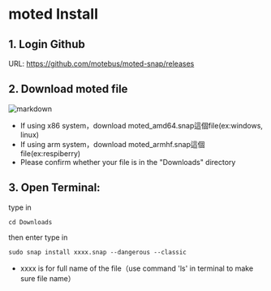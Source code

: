 # moted Install

## 1. Login Github
URL: <https://github.com/motebus/moted-snap/releases>

## 2. Download moted file
![markdown](https://i.imgur.com/z8K5hCA.png)
* If using x86 system，download moted_amd64.snap這個file(ex:windows, linux)
* If using arm system，download moted_armhf.snap這個file(ex:respiberry)
* Please confirm whether your file is in the "Downloads" directory

## 3. Open Terminal:
type in
```
cd Downloads
```
then enter type in
```
sudo snap install xxxx.snap --dangerous --classic
```
* xxxx is for full name of the file（use command 'ls' in terminal to make sure file name）


